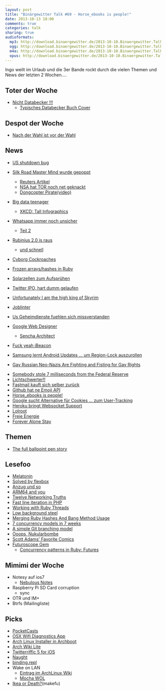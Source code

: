 ```yaml
---
layout: post
title: "Binärgewitter Talk #69 - Horse_ebooks is people!"
date: 2013-10-13 18:00
comments: true
categories: talk
sharing: true
audioformats:
  mp3: http://download.binaergewitter.de/2013-10-10.Binaergewitter.Talk.69.mp3
  ogg: http://download.binaergewitter.de/2013-10-10.Binaergewitter.Talk.69.ogg
  m4a: http://download.binaergewitter.de/2013-10-10.Binaergewitter.Talk.69.m4a
  opus: http://download.binaergewitter.de/2013-10-10.Binaergewitter.Talk.69.opus
---
```

Ingo weilt im Urlaub und die 3er Bande rockt durch die vielen Themen und News der letzten 2 Wochen....

## Toter der Woche

- [Nicht Databecker !!!](http://www.wiwo.de/unternehmen/it/it-verlag-data-becker-wird-2014-geschlossen/8907086.html )
    * [Typisches Databecker Buch Cover]( media1.yopi.de/product_images/580/580850/list_large/data-becker-gmbh-co-kg-hacker-s-dirty-tricks-pc-underground-gebundene-ausgabe.png )

## Despot der Woche

* [Nach der Wahl ist vor der Wahl]( http://www.washingtonpost.com/blogs/worldviews/wp/2013/10/09/oops-azerbaijan-released-election-results-before-voting-had-even-started/ )

## News

* [US shutdown bug]( https://github.com/WhiteHouse/fortyfour/issues/3 )

* [Silk Road Master Mind wurde gepoppt]( 
http://arstechnica.com/tech-policy/2013/10/internet-lobs-insults-at-fbis-silk-road-bitcoin-wallet/ )
  * [Reuters Artikel]( http://www.reuters.com/article/2013/10/02/crime-silkroad-raid-idUSL1N0HS12C20131002 )
  * [NSA hat TOR noch net geknackt]( http://www.computerworld.com/s/article/9242992/Report_NSA_has_little_success_cracking_Tor )
  * [Dongcopter Pirate(video)]( http://vimeo.com/51852064 )
* [Big data teenager]( http://www.businessinsider.com/facebook-study-on-language-and-personality-2013-10 )
  * [XKCD: Tall Infographics]( http://xkcd.com/1273/ )
* [Whatsapp immer noch unsicher]( https://blog.thijsalkema.de//blog/2013/10/08/piercing-through-whatsapp-s-encryption/ )
    - [Teil 2]( https://blog.thijsalkema.de/blog/2013/10/08/piercing-through-whatsapps-encryption-2/ )
* [Rubinius 2.0 is raus]( http://rubini.us/2013/10/04/rubinius-2-0-released/ )
    - [und schnell]( http://miguelcamba.com/blog/2013/10/05/benchmarking-the-ruby-2-dot-1-and-rubinius-2-dot-0/ )
* [Cyborg Cockroaches]( http://hardware.slashdot.org/story/13/10/07/2240200/cyborg-cockroach-sparks-ethics-debate )
* [Frozen arrays/hashes in Ruby]( https://bugs.ruby-lang.org/projects/ruby-trunk/wiki/Frozen_Array_and_Hash_literals_proposal )
* [Solarzellen zum Aufsprühen]( http://www.cbc.ca/news/technology/cheap-spray-on-solar-cells-developed-by-canadian-researchers-1.1913086 )
* [Twitter IPO, hart dumm gelaufen]( https://www.google.com/finance?q=twtr )
* [Unfortunately I am the high king of Skyrim]( http://imgur.com/a/6Zl7k )
* [Joblinter]( https://github.com/rowanmanning/joblint )
* [Us Geheimdienste fuehlen sich missverstanden]( http://www.gulli.com/news/22480-us-geheimdienste-fuehlen-sich-missverstanden-2013-10-07 )
* [Google Web Designer]( http://www.google.com/webdesigner/ )
    * [Sencha Architect]( http://www.sencha.com/products/architect/ )
* [Fuck yeah iBeacon]( http://www.theverge.com/2013/9/25/4771222/apple-tv-enables-ibeacon-setup-by-tapping-iphone-ipad-against-it )
* [Samsung lernt Android Updates ... um Region-Lock auszurollen]( http://www.heise.de/newsticker/meldung/Region-Lock-Samsung-S3-bekommt-SIM-Sperre-per-Update-1972042.html )
- [Gay Russian Neo-Nazis Are Fighting and Fisting for Gay Rights]( http://www.queerty.com/gay-russian-neo-nazis-are-fighting-and-fisting-for-gay-rights-or-something-20130802/ )
* [Somebody stole 7 milliseconds from the Federal Reserve]( http://www.motherjones.com/kevin-drum/2013/09/somebody-stole-7-milliseconds-federal-reserve )
* [Lichtschwerter!!]( http://www.independent.co.uk/news/science/scientists-bind-light-together-to-create-new-state-of-matter-resembling-lightsabers-8841612.html )
* [Fastmail kauft sich selber zurück]( http://blog.fastmail.fm/2013/09/25/exciting-news-fastmail-staff-purchase-the-business-from-opera/ )
* [Github hat ne Emoji API]( http://developer.github.com/v3/emojis/ )
* [Horse_ebooks is people!]( http://www.newyorker.com/online/blogs/elements/2013/09/horse-ebooks-and-pronunciation-book-revealed.html )
* [Google sucht Alternative für Cookies ... zum User-Tracking]( http://bits.blogs.nytimes.com/2013/09/19/google-is-exploring-an-alternative-to-cookies-for-ad-tracking/?_r=1 )
* [Heroku bringt Websocket Support]( https://blog.heroku.com/archives/2013/10/8/websockets-public-beta )
* [Lolroot]( http://lolroot.ca/ )
* [Freie Energie]( http://www.nature.com/news/two-laser-boron-fusion-lights-the-way-to-radiation-free-energy-1.13914 )
* [Forever Alone Stay]( http://phys.org/news/2013-10-strange-lonely-planet-star.html )

## Themen

* [The full ballpoint pen story]( https://twitter.com/jimhejl/status/387754019424587776/photo/1 )

## Lesefoo

- [Melatonin]( http://www.gwern.net/Melatonin )
- [Solved by flexbox]( http://philipwalton.github.io/solved-by-flexbox/ )
- [Anzug und so]( http://www.fashionbeans.com/2013/mens-fashion-basics-part-100b-a-formal-round-up/ )
- [ARM64 and you]( http://www.mikeash.com/pyblog/friday-qa-2013-09-27-arm64-and-you.html )
- [Twelve Networking Truths]( http://tools.ietf.org/html/rfc1925 )
- [Fast line iteration in PHP]( http://arkanis.de/weblog/2013-09-27-fast-line-iteration-in-php )
- [Working with Ruby Threads]( http://pragprog.com/book/jsthreads/working-with-ruby-threads )
- [Low background steel]( http://en.wikipedia.org/wiki/Low-background_steel )
- [Merging Ruby Hashes And Bang Method Usage]( http://www.skorks.com/2010/04/merging-ruby-hashes-and-bang-method-usage/ )
- [7 concurrency models in 7 weeks]( http://pragprog.com/book/pb7con/seven-concurrency-models-in-seven-weeks )
- [A simple Git branching model]( https://gist.github.com/jbenet/ee6c9ac48068889b0912 )
- [Ooops, Nukularbombe]( http://www.theguardian.com/world/2013/sep/20/usaf-atomic-bomb-north-carolina-1961 )
- [Scott Adams' Favorite Comics]( http://www.businessinsider.com/scott-adams-favorite-dilbert-comics-2013-10 )
- [Futuroscope Gem]( https://github.com/codegram/futuroscope )
    * [Concurrency patterns in Ruby: Futures]( http://tx.pignata.com/2012/11/concurrency-patterns-in-ruby-futures.html )


## Mimimi der Woche

- Notesy auf ios7
    * [Nebulous Notes]( https://itunes.apple.com/de/app/nebulous-notes/id375006422?l=en&mt=8 )
- Raspberry Pi SD Card corruption
   - sync
- OTR und IM+
- Btrfs (Mailingliste)


## Picks

- [PocketCasts]( http://www.shiftyjelly.com/pocketcasts )
- [OSX Wifi Diagnostics App]( http://osxdaily.com/2012/07/31/wi-fi-scanner-mac-os-x-mountain-lion/ )
- [Arch Linux Installer in Archboot]( https://wiki.archlinux.org/index.php/Archboot )
- [Arch Wiki Lite]( http://kmkeen.com/arch-wiki-lite/ )
- [Twitterriffic 5 for iOS]( https://itunes.apple.com/de/app/twitterrific-5-for-twitter/id580311103?l=en&mt=8 )
- [Naught]( https://github.com/avdi/naught )
- [binding.repl]( https://github.com/robgleeson/binding.repl )
- Wake on LAN
    * [Eintrag im ArchLinux Wiki]( https://wiki.archlinux.org/index.php/Wake-on-LAN )
    * [Mocha WOL]( https://itunes.apple.com/de/app/mocha-wol/id422625778?l=en&mt=8 )
- [Ikea or Death?]( http://ikeaordeath.com/ )(makefu)

